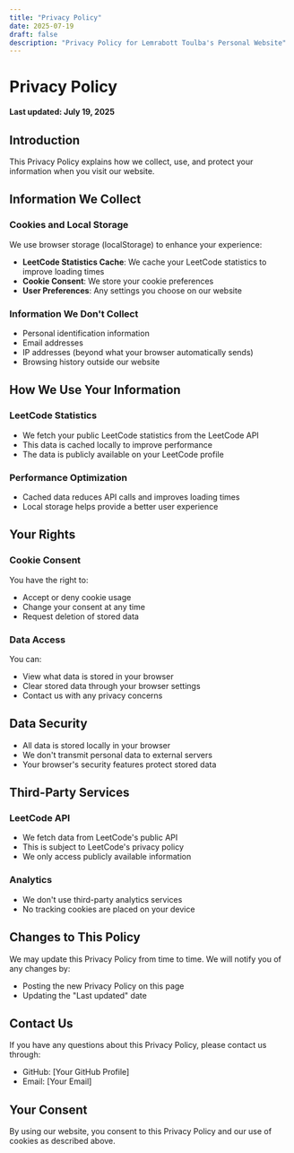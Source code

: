 ```yaml
---
title: "Privacy Policy"
date: 2025-07-19
draft: false
description: "Privacy Policy for Lemrabott Toulba's Personal Website"
---
```


# Privacy Policy

**Last updated: July 19, 2025**

## Introduction

This Privacy Policy explains how we collect, use, and protect your information when you visit our website.

## Information We Collect

### Cookies and Local Storage
We use browser storage (localStorage) to enhance your experience:

- **LeetCode Statistics Cache**: We cache your LeetCode statistics to improve loading times
- **Cookie Consent**: We store your cookie preferences
- **User Preferences**: Any settings you choose on our website

### Information We Don't Collect
- Personal identification information
- Email addresses
- IP addresses (beyond what your browser automatically sends)
- Browsing history outside our website

## How We Use Your Information

### LeetCode Statistics
- We fetch your public LeetCode statistics from the LeetCode API
- This data is cached locally to improve performance
- The data is publicly available on your LeetCode profile

### Performance Optimization
- Cached data reduces API calls and improves loading times
- Local storage helps provide a better user experience

## Your Rights

### Cookie Consent
You have the right to:
- Accept or deny cookie usage
- Change your consent at any time
- Request deletion of stored data

### Data Access
You can:
- View what data is stored in your browser
- Clear stored data through your browser settings
- Contact us with any privacy concerns

## Data Security

- All data is stored locally in your browser
- We don't transmit personal data to external servers
- Your browser's security features protect stored data

## Third-Party Services

### LeetCode API
- We fetch data from LeetCode's public API
- This is subject to LeetCode's privacy policy
- We only access publicly available information

### Analytics
- We don't use third-party analytics services
- No tracking cookies are placed on your device

## Changes to This Policy

We may update this Privacy Policy from time to time. We will notify you of any changes by:
- Posting the new Privacy Policy on this page
- Updating the "Last updated" date

## Contact Us

If you have any questions about this Privacy Policy, please contact us through:
- GitHub: [Your GitHub Profile]
- Email: [Your Email]

## Your Consent

By using our website, you consent to this Privacy Policy and our use of cookies as described above. 